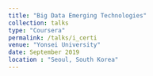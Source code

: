 ```yaml
---
title: "Big Data Emerging Technologies"
collection: talks
type: "Coursera"
permalink: /talks/i_certi
venue: "Yonsei University"
date: September 2019
location : "Seoul, South Korea"
---
```

